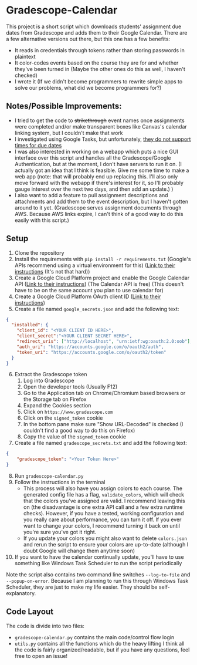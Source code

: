 # Gradescope-Calendar
This project is a short script which downloads students' assignment due dates from Gradescope and adds them to their Google Calendar. There are a few alternative versions out there, but this one has a few benefits:
* It reads in credentials through tokens rather than storing passwords in plaintext
* It color-codes events based on the course they are for and whether they've been turned in (Maybe the other ones do this as well, I haven't checked)
* I wrote it (If we didn't become programmers to rewrite simple apps to solve our problems, what did we become programmers for?)

## Notes/Possible Improvements:
* I tried to get the code to ~~strikethrough~~ event names once assignments were completed and/or make transparent boxes like Canvas's calendar linking system, but I couldn't make that work
* I investigated using Google Tasks, but unfortunately, [they do not support times for due dates](https://issuetracker.google.com/issues/149537960)
* I was also interested in working on a webapp which puts a nice GUI interface over this script and handles all the Gradescope/Google Authentication, but at the moment, I don't have servers to run it on. (I actually got an idea that I think is feasible. Give me some time to make a web app (note: that will probably end up replacing this. I'll also only move forward with the webapp if there's interest for it, so I'll probably gauge interest over the next two days, and then add an update.) )
* I also want to add a feature to pull assignment descriptions and attachments and add them to the event description, but I haven't gotten around to it yet. (Gradescope serves assignment documents through AWS. Because AWS links expire, I can't think of a good way to do this easily with this script.)

## Setup
1. Clone the repository
2. Install the requirements with `pip install -r requirements.txt` (Google's APIs recommend using a virtual environment for this) ([Link to their instructions](https://github.com/googleapis/google-api-python-client/tree/main?tab=readme-ov-file#installation)  (It's not that hard))
3. Create a Google Cloud Platform project and enable the Google Calendar API ([Link to their instructions](https://developers.google.com/workspace/guides/create-project)) (The Calendar API is free) (This doesn't have to be on the same account you plan to use calendar for)
4. Create a Google Cloud Platform OAuth client ID ([Link to their instructions](https://developers.google.com/workspace/guides/create-credentials#desktop-app))
5. Create a file named `google_secrets.json` and add the following text:
``` Json
{
  "installed": {
    "client_id": "<YOUR CLIENT ID HERE>",
    "client_secret":"<YOUR CLIENT SECRET HERE>",
    "redirect_uris": ["http://localhost", "urn:ietf:wg:oauth:2.0:oob"],
    "auth_uri": "https://accounts.google.com/o/oauth2/auth",
    "token_uri": "https://accounts.google.com/o/oauth2/token"
  }
}
```
6. Extract the Gradescope token
    1. Log into Gradescope
    2. Open the developer tools (Usually F12)
    3. Go to the Application tab on Chrome/Chromium based browsers or the Storage tab on Firefox
    4. Expand the Cookies section
    5. Click on `https://www.gradescope.com`
    6. Click on the `signed_token` cookie
    7. In the bottom pane make sure "Show URL-Decoded" is checked (I couldn't find a good way to do this on Firefox)
    8. Copy the value of the `signed_token` cookie
7. Create a file named `gradescope_secrets.txt` and add the following text:
``` Json
{
    "gradescope_token": "<Your Token Here>"
}
```
8. Run `gradescope-calendar.py`
9. Follow the instructions in the terminal
    * This process will also have you assign colors to each course. The generated config file has a flag, `validate_colors`, which will check that the colors you've assigned are valid. I recommend leaving this on (the disadvantage is one extra API call and a few extra runtime checks). However, if you have a tested, working configuration and you really care about performance, you can turn it off. If you ever want to change your colors, I recommend turning it back on until you're sure you've got it right.
    * If you update your colors you might also want to delete `colors.json` and rerun the script to ensure your colors are up-to-date (although I doubt Google will change them anytime soon)
10. If you want to have the calendar continually update, you'll have to use something like Windows Task Scheduler to run the script periodically

Note the script also contains two command line switches `--log-to-file` and `--popup-on-error`. Because I am planning to run this through Windows Task Scheduler, they are just to make my life easier. They should be self-explanatory.

## Code Layout
The code is divide into two files:
* `gradescope-calendar.py` contains the main code/control flow login
* `utils.py` contains all the functions which do the heavy lifting
I think all the code is fairly organized/readable, but if you have any questions, feel free to open an issue!
